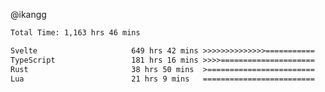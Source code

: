 @ikangg
<!--START_SECTION:waka-->

```txt
Total Time: 1,163 hrs 46 mins

Svelte                     649 hrs 42 mins >>>>>>>>>>>>>>===========   55.34 %
TypeScript                 181 hrs 16 mins >>>>=====================   15.44 %
Rust                       38 hrs 50 mins  >========================   03.31 %
Lua                        21 hrs 9 mins   =========================   01.80 %
```

<!--END_SECTION:waka-->
